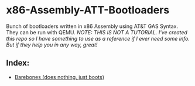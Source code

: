 # x86-Assembly-ATT-Bootloaders
Bunch of bootloaders written in x86 Assembly using AT&amp;T GAS Syntax. They can be run with QEMU.
*NOTE: THIS IS NOT A TUTORIAL. I've created this repo so I have something to use as a reference if I ever need some info. But if they help you in any way, great!*

## Index: ##
* [Barebones (does nothing, just boots)](https://github.com/Demkeys/x86-Assembly-ATT-Bootloaders/blob/master/BarebonesBoot/barebonesboot.s)
